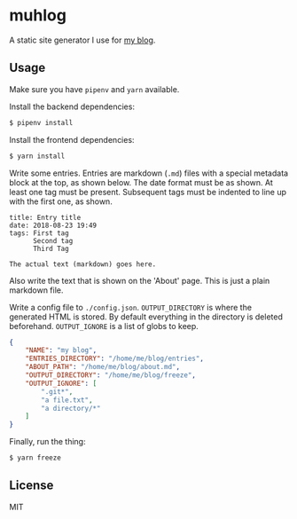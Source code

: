 # muhlog

A static site generator I use for [my blog](https://elcr.bitbucket.io).

## Usage
Make sure you have `pipenv` and `yarn` available.

Install the backend dependencies:
```zsh
$ pipenv install
```

Install the frontend dependencies:
```zsh
$ yarn install
```

Write some entries. Entries are markdown (`.md`) files with a special metadata block at the top, as shown below. The date format must be as shown. At least one tag must be present. Subsequent tags must be indented to line up with the first one, as shown.
```
title: Entry title
date: 2018-08-23 19:49
tags: First tag
      Second tag
      Third Tag

The actual text (markdown) goes here.
```
Also write the text that is shown on the 'About' page. This is just a plain markdown file.

Write a config file to `./config.json`. `OUTPUT_DIRECTORY` is where the generated HTML is stored. By default everything in the directory is deleted beforehand. `OUTPUT_IGNORE` is a list of globs to keep.
```json
{
    "NAME": "my blog",
    "ENTRIES_DIRECTORY": "/home/me/blog/entries",
    "ABOUT_PATH": "/home/me/blog/about.md",
    "OUTPUT_DIRECTORY": "/home/me/blog/freeze",
    "OUTPUT_IGNORE": [
        ".git*",
        "a file.txt",
        "a directory/*"
    ]
}
```

Finally, run the thing:
```zsh
$ yarn freeze
```

## License
MIT

